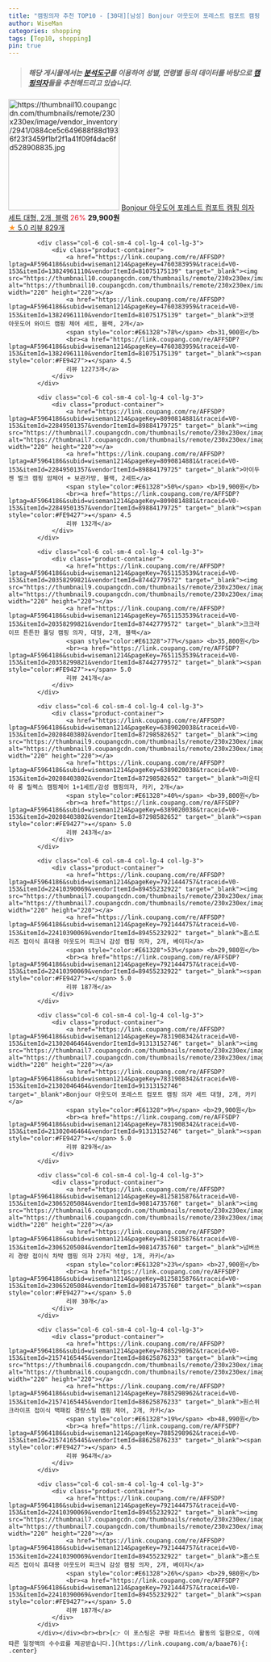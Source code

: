 ```yaml
---
title: "캠핑의자 추천 TOP10 - [30대][남성] Bonjour 아웃도어 포레스트 컴포트 캠핑 의자 세트 대형, 2개, 블랙"
author: WiseMan
categories: shopping
tags: [Top10, shopping]
pin: true
---
```


> ##### 해당 게시물에서는 [**분석도구**](https://itemscout.io/)를 이용하여 **성별**, **연령별** 등의 데이터를 바탕으로 [**캠핑의자**](https://link.coupang.com/a/baae76)들을 추천해드리고 있습니다.
<div class="container"><div class="row">
            <div class="col-6 col-sm-4 col-lg-4 col-lg-3">
                <div class="product-container">
                    <a href="https://link.coupang.com/re/AFFSDP?lptag=AF5964186&subid=wiseman1214&pageKey=7831908342&traceid=V0-153&itemId=21302046466&vendorItemId=91313152739" target="_blank"><img src="https://thumbnail10.coupangcdn.com/thumbnails/remote/230x230ex/image/vendor_inventory/2941/0884ce5c649688f88d1936f23f3459f1bf2f1a41f09f4dac6fd528908835.jpg" alt="https://thumbnail10.coupangcdn.com/thumbnails/remote/230x230ex/image/vendor_inventory/2941/0884ce5c649688f88d1936f23f3459f1bf2f1a41f09f4dac6fd528908835.jpg" width="220" height="220"></a>
                    <a href="https://link.coupang.com/re/AFFSDP?lptag=AF5964186&subid=wiseman1214&pageKey=7831908342&traceid=V0-153&itemId=21302046466&vendorItemId=91313152739" target="_blank">Bonjour 아웃도어 포레스트 컴포트 캠핑 의자 세트 대형, 2개, 블랙</a>
                    <span style="color:#E61328">26%</span> <b>29,900원</b>
                    <br><a href="https://link.coupang.com/re/AFFSDP?lptag=AF5964186&subid=wiseman1214&pageKey=7831908342&traceid=V0-153&itemId=21302046466&vendorItemId=91313152739" target="_blank"><span style="color:#FE9427">★</span> 5.0
                    리뷰 829개</a>
                </div>
            </div>
            
            <div class="col-6 col-sm-4 col-lg-4 col-lg-3">
                <div class="product-container">
                    <a href="https://link.coupang.com/re/AFFSDP?lptag=AF5964186&subid=wiseman1214&pageKey=4760383959&traceid=V0-153&itemId=13824961110&vendorItemId=81075175139" target="_blank"><img src="https://thumbnail10.coupangcdn.com/thumbnails/remote/230x230ex/image/1025_amir_coupang_oct_80k/3c8d/41750583e4759a8ca8d2e641fb6a6eb2b48c5b9925460a366a72bfa62a0c.jpg" alt="https://thumbnail10.coupangcdn.com/thumbnails/remote/230x230ex/image/1025_amir_coupang_oct_80k/3c8d/41750583e4759a8ca8d2e641fb6a6eb2b48c5b9925460a366a72bfa62a0c.jpg" width="220" height="220"></a>
                    <a href="https://link.coupang.com/re/AFFSDP?lptag=AF5964186&subid=wiseman1214&pageKey=4760383959&traceid=V0-153&itemId=13824961110&vendorItemId=81075175139" target="_blank">코멧 아웃도어 와이드 캠핑 체어 세트, 블랙, 2개</a>
                    <span style="color:#E61328">78%</span> <b>31,900원</b>
                    <br><a href="https://link.coupang.com/re/AFFSDP?lptag=AF5964186&subid=wiseman1214&pageKey=4760383959&traceid=V0-153&itemId=13824961110&vendorItemId=81075175139" target="_blank"><span style="color:#FE9427">★</span> 4.5
                    리뷰 12273개</a>
                </div>
            </div>
            
            <div class="col-6 col-sm-4 col-lg-4 col-lg-3">
                <div class="product-container">
                    <a href="https://link.coupang.com/re/AFFSDP?lptag=AF5964186&subid=wiseman1214&pageKey=8090814881&traceid=V0-153&itemId=22849501357&vendorItemId=89884179725" target="_blank"><img src="https://thumbnail7.coupangcdn.com/thumbnails/remote/230x230ex/image/1025_amir_coupang_oct_80k/7993/7d335dd5212b752999ae1c98ac32a5cfb187a07b0bbb7ecab4b5ebbd7e2b.jpg" alt="https://thumbnail7.coupangcdn.com/thumbnails/remote/230x230ex/image/1025_amir_coupang_oct_80k/7993/7d335dd5212b752999ae1c98ac32a5cfb187a07b0bbb7ecab4b5ebbd7e2b.jpg" width="220" height="220"></a>
                    <a href="https://link.coupang.com/re/AFFSDP?lptag=AF5964186&subid=wiseman1214&pageKey=8090814881&traceid=V0-153&itemId=22849501357&vendorItemId=89884179725" target="_blank">아이두젠 벌크 캠핑 암체어 + 보관가방, 블랙, 2세트</a>
                    <span style="color:#E61328">50%</span> <b>19,900원</b>
                    <br><a href="https://link.coupang.com/re/AFFSDP?lptag=AF5964186&subid=wiseman1214&pageKey=8090814881&traceid=V0-153&itemId=22849501357&vendorItemId=89884179725" target="_blank"><span style="color:#FE9427">★</span> 4.5
                    리뷰 132개</a>
                </div>
            </div>
            
            <div class="col-6 col-sm-4 col-lg-4 col-lg-3">
                <div class="product-container">
                    <a href="https://link.coupang.com/re/AFFSDP?lptag=AF5964186&subid=wiseman1214&pageKey=7651153539&traceid=V0-153&itemId=20358299821&vendorItemId=87442779572" target="_blank"><img src="https://thumbnail9.coupangcdn.com/thumbnails/remote/230x230ex/image/vendor_inventory/45d6/a11bfddb44a22ea632e8cca75bd96972ad5eac802d48384305d4a9e1bd17.png" alt="https://thumbnail9.coupangcdn.com/thumbnails/remote/230x230ex/image/vendor_inventory/45d6/a11bfddb44a22ea632e8cca75bd96972ad5eac802d48384305d4a9e1bd17.png" width="220" height="220"></a>
                    <a href="https://link.coupang.com/re/AFFSDP?lptag=AF5964186&subid=wiseman1214&pageKey=7651153539&traceid=V0-153&itemId=20358299821&vendorItemId=87442779572" target="_blank">크크라이프 튼튼한 폴딩 캠핑 의자, 대형, 2개, 블랙</a>
                    <span style="color:#E61328">77%</span> <b>35,800원</b>
                    <br><a href="https://link.coupang.com/re/AFFSDP?lptag=AF5964186&subid=wiseman1214&pageKey=7651153539&traceid=V0-153&itemId=20358299821&vendorItemId=87442779572" target="_blank"><span style="color:#FE9427">★</span> 5.0
                    리뷰 241개</a>
                </div>
            </div>
            
            <div class="col-6 col-sm-4 col-lg-4 col-lg-3">
                <div class="product-container">
                    <a href="https://link.coupang.com/re/AFFSDP?lptag=AF5964186&subid=wiseman1214&pageKey=6389020038&traceid=V0-153&itemId=20208403802&vendorItemId=87298582652" target="_blank"><img src="https://thumbnail9.coupangcdn.com/thumbnails/remote/230x230ex/image/vendor_inventory/a367/e849efaec0b67c4a8ba0eda11850129baea2b5290e8d8f9324f4316fdfc0.jpg" alt="https://thumbnail9.coupangcdn.com/thumbnails/remote/230x230ex/image/vendor_inventory/a367/e849efaec0b67c4a8ba0eda11850129baea2b5290e8d8f9324f4316fdfc0.jpg" width="220" height="220"></a>
                    <a href="https://link.coupang.com/re/AFFSDP?lptag=AF5964186&subid=wiseman1214&pageKey=6389020038&traceid=V0-153&itemId=20208403802&vendorItemId=87298582652" target="_blank">마운티아 롱 릴렉스 캠핑체어 1+1세트/감성 캠핑의자, 카키, 2개</a>
                    <span style="color:#E61328">40%</span> <b>39,800원</b>
                    <br><a href="https://link.coupang.com/re/AFFSDP?lptag=AF5964186&subid=wiseman1214&pageKey=6389020038&traceid=V0-153&itemId=20208403802&vendorItemId=87298582652" target="_blank"><span style="color:#FE9427">★</span> 5.0
                    리뷰 243개</a>
                </div>
            </div>
            
            <div class="col-6 col-sm-4 col-lg-4 col-lg-3">
                <div class="product-container">
                    <a href="https://link.coupang.com/re/AFFSDP?lptag=AF5964186&subid=wiseman1214&pageKey=7921444757&traceid=V0-153&itemId=22410390069&vendorItemId=89455232922" target="_blank"><img src="https://thumbnail7.coupangcdn.com/thumbnails/remote/230x230ex/image/vendor_inventory/cbec/90d7976ff59eb5e95dbb92196189318d5d6a3c4fa66ae8ab1c3c1db300cb.jpg" alt="https://thumbnail7.coupangcdn.com/thumbnails/remote/230x230ex/image/vendor_inventory/cbec/90d7976ff59eb5e95dbb92196189318d5d6a3c4fa66ae8ab1c3c1db300cb.jpg" width="220" height="220"></a>
                    <a href="https://link.coupang.com/re/AFFSDP?lptag=AF5964186&subid=wiseman1214&pageKey=7921444757&traceid=V0-153&itemId=22410390069&vendorItemId=89455232922" target="_blank">홈스토리즈 접이식 휴대용 아웃도어 피크닉 감성 캠핑 의자, 2개, 베이지</a>
                    <span style="color:#E61328">53%</span> <b>29,980원</b>
                    <br><a href="https://link.coupang.com/re/AFFSDP?lptag=AF5964186&subid=wiseman1214&pageKey=7921444757&traceid=V0-153&itemId=22410390069&vendorItemId=89455232922" target="_blank"><span style="color:#FE9427">★</span> 5.0
                    리뷰 187개</a>
                </div>
            </div>
            
            <div class="col-6 col-sm-4 col-lg-4 col-lg-3">
                <div class="product-container">
                    <a href="https://link.coupang.com/re/AFFSDP?lptag=AF5964186&subid=wiseman1214&pageKey=7831908342&traceid=V0-153&itemId=21302046464&vendorItemId=91313152746" target="_blank"><img src="https://thumbnail7.coupangcdn.com/thumbnails/remote/230x230ex/image/vendor_inventory/0d81/eba6cca3a4ac3855566ce44e91cab82854b79f458ac64162474df753dd00.jpg" alt="https://thumbnail7.coupangcdn.com/thumbnails/remote/230x230ex/image/vendor_inventory/0d81/eba6cca3a4ac3855566ce44e91cab82854b79f458ac64162474df753dd00.jpg" width="220" height="220"></a>
                    <a href="https://link.coupang.com/re/AFFSDP?lptag=AF5964186&subid=wiseman1214&pageKey=7831908342&traceid=V0-153&itemId=21302046464&vendorItemId=91313152746" target="_blank">Bonjour 아웃도어 포레스트 컴포트 캠핑 의자 세트 대형, 2개, 카키</a>
                    <span style="color:#E61328">9%</span> <b>29,900원</b>
                    <br><a href="https://link.coupang.com/re/AFFSDP?lptag=AF5964186&subid=wiseman1214&pageKey=7831908342&traceid=V0-153&itemId=21302046464&vendorItemId=91313152746" target="_blank"><span style="color:#FE9427">★</span> 5.0
                    리뷰 829개</a>
                </div>
            </div>
            
            <div class="col-6 col-sm-4 col-lg-4 col-lg-3">
                <div class="product-container">
                    <a href="https://link.coupang.com/re/AFFSDP?lptag=AF5964186&subid=wiseman1214&pageKey=8125815876&traceid=V0-153&itemId=23065205084&vendorItemId=90814735760" target="_blank"><img src="https://thumbnail6.coupangcdn.com/thumbnails/remote/230x230ex/image/vendor_inventory/57d3/e8ac6886c6ff4f5114b67b2cd07f32cec1fbdcb0bf3ddf38723239731a87.jpg" alt="https://thumbnail6.coupangcdn.com/thumbnails/remote/230x230ex/image/vendor_inventory/57d3/e8ac6886c6ff4f5114b67b2cd07f32cec1fbdcb0bf3ddf38723239731a87.jpg" width="220" height="220"></a>
                    <a href="https://link.coupang.com/re/AFFSDP?lptag=AF5964186&subid=wiseman1214&pageKey=8125815876&traceid=V0-153&itemId=23065205084&vendorItemId=90814735760" target="_blank">넘버쓰리 경량 접이식 차박 캠핑 의자 2가지 색상, 1개, 카키</a>
                    <span style="color:#E61328">23%</span> <b>27,900원</b>
                    <br><a href="https://link.coupang.com/re/AFFSDP?lptag=AF5964186&subid=wiseman1214&pageKey=8125815876&traceid=V0-153&itemId=23065205084&vendorItemId=90814735760" target="_blank"><span style="color:#FE9427">★</span> 5.0
                    리뷰 30개</a>
                </div>
            </div>
            
            <div class="col-6 col-sm-4 col-lg-4 col-lg-3">
                <div class="product-container">
                    <a href="https://link.coupang.com/re/AFFSDP?lptag=AF5964186&subid=wiseman1214&pageKey=7885298962&traceid=V0-153&itemId=21574165445&vendorItemId=88625876233" target="_blank"><img src="https://thumbnail6.coupangcdn.com/thumbnails/remote/230x230ex/image/vendor_inventory/306c/9f1edaf525e8a95ca02d59e86834931e1c3edbac079cd56c4ff5a5b167d7.jpg" alt="https://thumbnail6.coupangcdn.com/thumbnails/remote/230x230ex/image/vendor_inventory/306c/9f1edaf525e8a95ca02d59e86834931e1c3edbac079cd56c4ff5a5b167d7.jpg" width="220" height="220"></a>
                    <a href="https://link.coupang.com/re/AFFSDP?lptag=AF5964186&subid=wiseman1214&pageKey=7885298962&traceid=V0-153&itemId=21574165445&vendorItemId=88625876233" target="_blank">원스위크라이프 접이식 백패킹 경량스틸 캠핑 체어, 2개, 카키</a>
                    <span style="color:#E61328">19%</span> <b>48,990원</b>
                    <br><a href="https://link.coupang.com/re/AFFSDP?lptag=AF5964186&subid=wiseman1214&pageKey=7885298962&traceid=V0-153&itemId=21574165445&vendorItemId=88625876233" target="_blank"><span style="color:#FE9427">★</span> 4.5
                    리뷰 964개</a>
                </div>
            </div>
            
            <div class="col-6 col-sm-4 col-lg-4 col-lg-3">
                <div class="product-container">
                    <a href="https://link.coupang.com/re/AFFSDP?lptag=AF5964186&subid=wiseman1214&pageKey=7921444757&traceid=V0-153&itemId=22410390069&vendorItemId=89455232922" target="_blank"><img src="https://thumbnail7.coupangcdn.com/thumbnails/remote/230x230ex/image/vendor_inventory/cbec/90d7976ff59eb5e95dbb92196189318d5d6a3c4fa66ae8ab1c3c1db300cb.jpg" alt="https://thumbnail7.coupangcdn.com/thumbnails/remote/230x230ex/image/vendor_inventory/cbec/90d7976ff59eb5e95dbb92196189318d5d6a3c4fa66ae8ab1c3c1db300cb.jpg" width="220" height="220"></a>
                    <a href="https://link.coupang.com/re/AFFSDP?lptag=AF5964186&subid=wiseman1214&pageKey=7921444757&traceid=V0-153&itemId=22410390069&vendorItemId=89455232922" target="_blank">홈스토리즈 접이식 휴대용 아웃도어 피크닉 감성 캠핑 의자, 2개, 베이지</a>
                    <span style="color:#E61328">26%</span> <b>29,980원</b>
                    <br><a href="https://link.coupang.com/re/AFFSDP?lptag=AF5964186&subid=wiseman1214&pageKey=7921444757&traceid=V0-153&itemId=22410390069&vendorItemId=89455232922" target="_blank"><span style="color:#FE9427">★</span> 5.0
                    리뷰 187개</a>
                </div>
            </div>
            </div></div><br><br>[👉 이 포스팅은 쿠팡 파트너스 활동의 일환으로, 이에 따른 일정액의 수수료를 제공받습니다.](https://link.coupang.com/a/baae76){: .center}